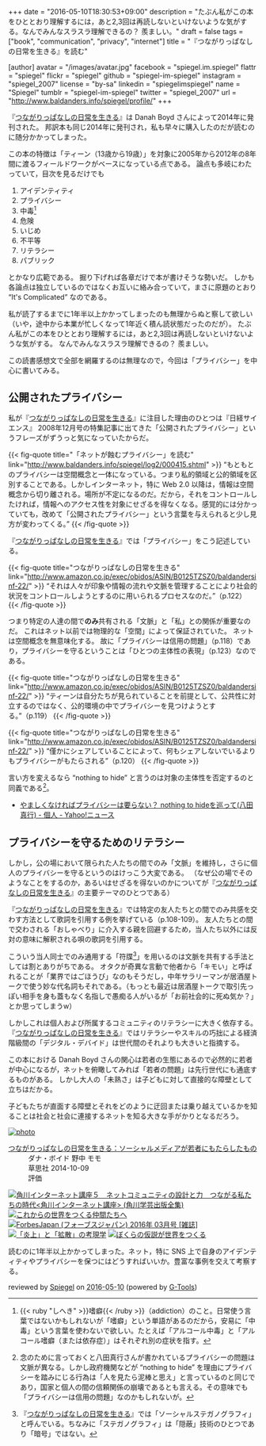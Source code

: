 +++
date = "2016-05-10T18:30:53+09:00"
description = "たぶん私がこの本をひととおり理解するには，あと2,3回は再読しないといけないような気がする。なんでみんなスラスラ理解できるの？ 羨ましい。"
draft = false
tags = ["book", "communication", "privacy", "internet"]
title = "『つながりっぱなしの日常を生きる』を読む"

[author]
  avatar = "/images/avatar.jpg"
  facebook = "spiegel.im.spiegel"
  flattr = "spiegel"
  flickr = "spiegel"
  github = "spiegel-im-spiegel"
  instagram = "spiegel_2007"
  license = "by-sa"
  linkedin = "spiegelimspiegel"
  name = "Spiegel"
  tumblr = "spiegel-im-spiegel"
  twitter = "spiegel_2007"
  url = "http://www.baldanders.info/spiegel/profile/"
+++

『[つながりっぱなしの日常を生きる]』は Danah Boyd さんによって2014年に発刊された。
邦訳本も同じ2014年に発刊され，私も早々に購入したのだが読むのに随分かかってしまった。

この本の特徴は「ティーン（13歳から19歳）」を対象に2005年から2012年の8年間に渡るフィールドワークがベースになっている点である。
論点も多岐にわたっていて，目次を見るだけでも

1. アイデンティティ
2. プライバシー
3. 中毒[^adct]
4. 危険
5. いじめ
6. 不平等
7. リテラシー
8. パブリック

[^adct]: {{< ruby "しへき" >}}嗜癖{{< /ruby >}}（addiction）のこと。日常使う言葉ではないかもしれないが「嗜癖」という単語があるのだから，安易に「中毒」という言葉を使わないで欲しい。たとえば「アルコール中毒」と「アルコール嗜癖（または依存症）」はそれぞれ別の症状を指す。

とかなり広範である。
掘り下げれば各章だけで本が書けそうな勢いだ。
しかも各論点は独立しているのではなくお互いに絡み合っていて，まさに原題のとおり “It's Complicated” なのである。

私が読了するまでに1年半以上かかってしまったのも無理からぬと察して欲しい（いや，途中から本業が忙しくなって1年近く積ん読状態だったのだが）。
たぶん私がこの本をひととおり理解するには，あと2,3回は再読しないといけないような気がする。
なんでみんなスラスラ理解できるの？ 羨ましい。

この読書感想文で全部を網羅するのは無理なので，今回は「プライバシー」を中心に書いてみる。

## 公開されたプライバシー

私が『[つながりっぱなしの日常を生きる]』に注目した理由のひとつは『日経サイエンス』 2008年12月号の特集記事に出てきた「公開されたプライバシー」というフレーズがずうっと気になっていたからだ。

{{< fig-quote title="「ネットが蝕むプライバシー」を読む" link="http://www.baldanders.info/spiegel/log2/000415.shtml" >}}
<q>もともとのプライバシーは空間概念と一体になっている。つまり私的領域と公的領域を区別することである。しかしインターネット，特に Web 2.0 以降は，情報は空間概念から切り離される。場所が不定になるのだ。だから，それをコントロールしたければ，情報へのアクセス性を対象にせざるを得なくなる。感覚的には分かっていても，改めて「公開されたプライバシー」という言葉を与えられると少し見方が変わってくる。</q>
{{< /fig-quote >}}

『[つながりっぱなしの日常を生きる]』では「プライバシー」をこう記述している。

{{< fig-quote title="つながりっぱなしの日常を生きる" link="http://www.amazon.co.jp/exec/obidos/ASIN/B0125TZSZ0/baldandersinf-22/" >}}
<q>それは人々が印象や情報の流れや文脈を管理することにより社会的状況をコントロールしようとするのに用いられるプロセスなのだ。</q>（p.122）
{{< /fig-quote >}}

つまり特定の人達の間で**のみ**共有される「文脈」と「私」との関係が重要なのだ。
これはネット以前では物理的な「空間」によって保証されていた。
ネットは空間概念を無意味化する。
故に「プライバシーは信用の問題」（p.118）であり，プライバシーを守るということは「ひとつの主体性の表現」（p.123）なのである。

{{< fig-quote title="つながりっぱなしの日常を生きる" link="http://www.amazon.co.jp/exec/obidos/ASIN/B0125TZSZ0/baldandersinf-22/" >}}
<q>ティーンは自分たちが見られていることを前提として、公共性に対立するのではなく、公的環境の中でプライバシーを見つけようとする。</q>（p.119）
{{< /fig-quote >}}

{{< fig-quote title="つながりっぱなしの日常を生きる" link="http://www.amazon.co.jp/exec/obidos/ASIN/B0125TZSZ0/baldandersinf-22/" >}}
<q>僅かにシェアしていることによって、何もシェアしないでいるよりもプライバシーがもたらされる</q>（p.120）
{{< /fig-quote >}}

言い方を変えるなら “nothing to hide” と言うのは対象の主体性を否定するのと同義である[^nth]。

- [やましくなければプライバシーは要らない？ nothing to hideを巡って(八田真行) - 個人 - Yahoo!ニュース](http://bylines.news.yahoo.co.jp/hattamasayuki/20160430-00057230/)

[^nth]: 念のために言っておくと八田真行さんが書かれているプライバシーの問題は文脈が異なる。しかし政府機関などが “nothing to hide” を理由にプライバシーを踏みにじる行為は「人を見たら泥棒と思え」と言っているのと同じであり，国家と個人の間の信頼関係の崩壊であるとも言える。その意味でも「プライバシーは信用の問題」なのかもしれないが。

## プライバシーを守るためのリテラシー

しかし，公の場において限られた人たちの間でのみ「文脈」を維持し，さらに個人のプライバシーを守るというのはけっこう大変である。
（なぜ公の場でそのようなことをするのか，あるいはせざるを得ないのかについてが『[つながりっぱなしの日常を生きる]』の主要テーマのひとつである）

『[つながりっぱなしの日常を生きる]』では特定の友人たちとの間でのみ共感を交わす方法として歌詞を引用する例を挙げている（p.108-109）。
友人たちとの間で交わされる「おしゃべり」に介入する親を回避するため，当人たち以外には反対の意味に解釈される唄の歌詞を引用する。

こういう当人同士でのみ通用する「符牒[^c]」を用いるのは文脈を共有する手法としては割とありがちである。
オタクが奇異な言動で他者から「キモい」と呼ばれることが「業界ではごほうび」なのもそうだし，中年サラリーマンが居酒屋トークで使う妙な代名詞もそれである。（もっとも最近は居酒屋トークで取引先っぽい相手を身も蓋もなく名指しで愚痴る人がいるが「お前社会的に死ぬ気か？」とか思ってしまうw）

[^c]: 『[つながりっぱなしの日常を生きる]』では「ソーシャルステガノグラフィ」と呼んでいる。ちなみに「ステガノグラフィ」は「隠蔽」技術のひとつであり「暗号」ではない。

しかしこれは個人および所属するコミュニティのリテラシーに大きく依存する。
『[つながりっぱなしの日常を生きる]』ではリテラシーやスキルの巧拙による経済階級間の「デジタル・デバイド」は世代間のそれよりも大きいと指摘する。

この本における Danah Boyd さんの関心は若者の生態にあるので必然的に若者が中心になるが，ネットを俯瞰してみれば「若者の問題」は先行世代にも通底するものがある。
しかし大人の「未熟さ」は子どもに対して直接的な障壁として立ちはだかる。

子どもたちが直面する障壁とそれをどのように迂回または乗り越えているかを知ることは社会と社会に連接するネットを知る大きな手がかりとなるだろう。

[つながりっぱなしの日常を生きる]: http://www.amazon.co.jp/exec/obidos/ASIN/B0125TZSZ0/baldandersinf-22/ "Amazon.co.jp: つながりっぱなしの日常を生きる：ソーシャルメディアが若者にもたらしたもの 電子書籍: ダナ・ボイド, 野中 モモ: Kindleストア"

<div class="hreview" ><a class="item url" href="http://www.amazon.co.jp/exec/obidos/ASIN/B0125TZSZ0/baldandersinf-22/"><img src="http://ecx.images-amazon.com/images/I/616sjle5ITL._SL160_.jpg" alt="photo" class="photo"  /></a><dl ><dt class="fn"><a class="item url" href="http://www.amazon.co.jp/exec/obidos/ASIN/B0125TZSZ0/baldandersinf-22/">つながりっぱなしの日常を生きる：ソーシャルメディアが若者にもたらしたもの</a></dt><dd>ダナ・ボイド 野中 モモ </dd><dd>草思社 2014-10-09</dd><dd>評価<abbr class="rating" title="5"><img src="http://g-images.amazon.com/images/G/01/detail/stars-5-0.gif" alt="" /></abbr> </dd></dl><p class="similar"><a href="http://www.amazon.co.jp/exec/obidos/ASIN/B0141TUJHY/baldandersinf-22/" target="_top"><img src="http://images.amazon.com/images/P/B0141TUJHY.09._SCTHUMBZZZ_.jpg"  alt="角川インターネット講座５　ネットコミュニティの設計と力　つながる私たちの時代<角川インターネット講座> (角川学芸出版全集)"  /></a> <a href="http://www.amazon.co.jp/exec/obidos/ASIN/B01CZK0B2Y/baldandersinf-22/" target="_top"><img src="http://images.amazon.com/images/P/B01CZK0B2Y.09._SCTHUMBZZZ_.jpg"  alt="これからの世界をつくる仲間たちへ"  /></a> <a href="http://www.amazon.co.jp/exec/obidos/ASIN/B01B1CKZQO/baldandersinf-22/" target="_top"><img src="http://images.amazon.com/images/P/B01B1CKZQO.09._SCTHUMBZZZ_.jpg"  alt="ForbesJapan (フォーブスジャパン) 2016年 03月号 [雑誌]"  /></a> <a href="http://www.amazon.co.jp/exec/obidos/ASIN/B010LYGB34/baldandersinf-22/" target="_top"><img src="http://images.amazon.com/images/P/B010LYGB34.09._SCTHUMBZZZ_.jpg"  alt="「炎上」と「拡散」の考現学"  /></a> <a href="http://www.amazon.co.jp/exec/obidos/ASIN/B0191AIN6W/baldandersinf-22/" target="_top"><img src="http://images.amazon.com/images/P/B0191AIN6W.09._SCTHUMBZZZ_.jpg"  alt="ぼくらの仮説が世界をつくる"  /></a> </p>
<p class="description">読むのに1年半以上かかってしまった。ネット，特に SNS 上で自身のアイデンティティやプライバシーを保つにはどうすればいいか。豊富な事例を交えて考察する。</p>
<p class="gtools" >reviewed by <a href='#maker' class='reviewer'>Spiegel</a> on <abbr class="dtreviewed" title="2016-05-10">2016-05-10</abbr> (powered by <a href="http://www.goodpic.com/mt/aws/index.html" >G-Tools</a>)</p>
</div>
